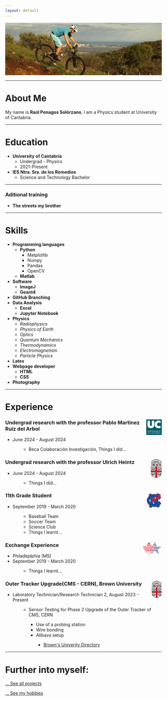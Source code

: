 ```yaml
---
layout: default
---
```


![Branching](/assets/img/header.JPG)

<hr>

# About Me

My name is **Raúl Penagos Solórzano**, I am a Physics student at University of Cantabria. 

<hr>

# Education
- **University of Cantabria**
    - Undergrad - Physics
    - 2021-Present
- **IES Ntra. Sra. de los Remedios**
    - Science and Technology Bachelor

<hr>

### Aditional training
- **The streets my brother**

<hr>

# Skills
- **Programming languages**
    - **Python**
        - Matplotlib
        - Numpy
        - Pandas
        - OpenCV
    - **Matlab**
- **Software**
    - **ImageJ**
    - **Geant4**
- **GitHub Branching**
- **Data Analysis**
    - **Excel**
    - **Jupyter Notebook**
- **Physics**
    - *Radiophysics*
    - *Physics of Earth*
    - *Optics*
    - *Quantum Mechanics*
    - *Thermodynamics*
    - *Electromagnetism*
    - *Particle Physics*
- **Latex**
- **Webpage developer**
    - **HTML**
    - **CSS**
- **Photography**

<hr>

# Experience

<div class="card">
<img src="/assets/img/UC.png" style="float:right;height:50px;">
  <h3>Undergrad research with the professor Pablo Martinez Ruiz del Arbol</h3>
  <ul>
    <li>June 2024 - August 2024</li>
    <ul>
    <li style="margin-left:2em">Beca Colaboración Investigación, Things I did...</li>
    </ul>
  </ul>
</div>


<div class="card">
<img src="/assets/img/brown-university.png" style="float:right;height:60px;">
  <h3>Undergrad research with the professor Ulrich Heintz</h3>
  <ul>
    <li>June 2024 - August 2024</li>
    <ul>
    <li style="margin-left:2em">Things I did...</li>
    </ul>
  </ul>
</div>

<div class="card">
<img src="/assets/img/neshoba.png" style="float:right;width:50px;height:50px;">
  <h3>11th Grade Student</h3>
  <ul>
    <li>September 2019 - March 2020</li>
    <ul>
    <li style="margin-left:2em">Baseball Team</li>
    <li style="margin-left:2em">Soccer Team</li>
    <li style="margin-left:2em">Science Club</li>
    <li style="margin-left:2em">Things I learnt...</li>
    </ul>
  </ul>
</div>

<div class="card">
<img src="/assets/img/fao.png" style="float:right;height:40px;">
  <h3>Exchange Experience</h3>
  <ul>
    <li>Philadeplphia (MS)</li>
    <li>September 2019 - March 2020</li>
    <ul>
    <li style="margin-left:2em">Things I learnt...</li>
    </ul>
  </ul>
</div>

<div class="card">
<img src="/assets/img/brown-university.png" style="float:right;width:32.3px;height:55px;">
  <h3>Outer Tracker Upgrade(CMS - CERN), Brown University</h3>
  <ul>
    <li>Laboratory Technician/Research Technician 2, August 2023 - Present</li>
    <ul>
    <li style="margin-left:2em">Sensor Testing for Phase 2 Upgrade of the Outer Tracker of CMS, CERN</li>
        <ul>
        <li style="margin-left:2em">Use of a probing station</li>
        <li style="margin-left:2em">Wire bonding</li>
        <li style="margin-left:2em">Alibava setup</li>
            <ul>
                <li style="margin-left:2em"> <a href="https://directory.brown.edu/uuid/1a611639-a7e8-4783-91f7-9b28dde8eecc" >Brown's Univerity Directory</a></li>
            </ul>
        </ul>
    </ul>
  </ul>
</div>


<hr>


# Further into myself:

[... See all projects](./projects)

[... See my hobbies](./hobbies)


<!-- 
<a href="https://directory.brown.edu/uuid/1a611639-a7e8-4783-91f7-9b28dde8eecc" > Brown </a>

 <a href="./projects" > Brown </a> -->